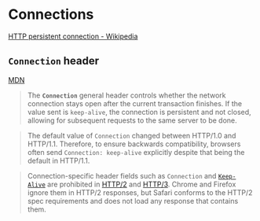 # Connections
[HTTP persistent connection - Wikipedia](https://en.wikipedia.org/wiki/HTTP_persistent_connection)

## `Connection` header
[MDN](https://developer.mozilla.org/en-US/docs/Web/HTTP/Headers/Connection)

> The **`Connection`** general header controls whether the network connection stays open after the current transaction finishes. If the value sent is `keep-alive`, the connection is persistent and not closed, allowing for subsequent requests to the same server to be done.

> The default value of `Connection` changed between HTTP/1.0 and HTTP/1.1. Therefore, to ensure backwards compatibility, browsers often send `Connection: keep-alive` explicitly despite that being the default in HTTP/1.1.

> Connection-specific header fields such as `Connection` and [`Keep-Alive`](https://developer.mozilla.org/en-US/docs/Web/HTTP/Headers/Keep-Alive) are prohibited in [HTTP/2](https://httpwg.org/specs/rfc9113.html#ConnectionSpecific) and [HTTP/3](https://httpwg.org/specs/rfc9114.html#header-formatting). Chrome and Firefox ignore them in HTTP/2 responses, but Safari conforms to the HTTP/2 spec requirements and does not load any response that contains them.
